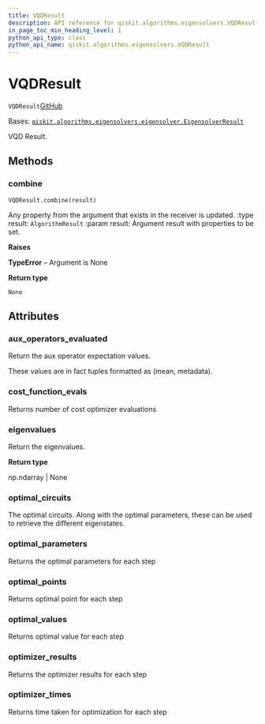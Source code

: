 ```yaml
---
title: VQDResult
description: API reference for qiskit.algorithms.eigensolvers.VQDResult
in_page_toc_min_heading_level: 1
python_api_type: class
python_api_name: qiskit.algorithms.eigensolvers.VQDResult
---
```


# VQDResult

<span id="qiskit.algorithms.eigensolvers.VQDResult" />

`VQDResult`[GitHub](https://github.com/qiskit/qiskit/tree/stable/0.41/qiskit/algorithms/eigensolvers/vqd.py "view source code")

Bases: [`qiskit.algorithms.eigensolvers.eigensolver.EigensolverResult`](qiskit.algorithms.eigensolvers.EigensolverResult "qiskit.algorithms.eigensolvers.eigensolver.EigensolverResult")

VQD Result.

## Methods

### combine

<span id="qiskit.algorithms.eigensolvers.VQDResult.combine" />

`VQDResult.combine(result)`

Any property from the argument that exists in the receiver is updated. :type result: `AlgorithmResult` :param result: Argument result with properties to be set.

**Raises**

**TypeError** – Argument is None

**Return type**

`None`

## Attributes

<span id="qiskit.algorithms.eigensolvers.VQDResult.aux_operators_evaluated" />

### aux\_operators\_evaluated

Return the aux operator expectation values.

These values are in fact tuples formatted as (mean, metadata).

<span id="qiskit.algorithms.eigensolvers.VQDResult.cost_function_evals" />

### cost\_function\_evals

Returns number of cost optimizer evaluations

<span id="qiskit.algorithms.eigensolvers.VQDResult.eigenvalues" />

### eigenvalues

Return the eigenvalues.

**Return type**

np.ndarray | None

<span id="qiskit.algorithms.eigensolvers.VQDResult.optimal_circuits" />

### optimal\_circuits

The optimal circuits. Along with the optimal parameters, these can be used to retrieve the different eigenstates.

<span id="qiskit.algorithms.eigensolvers.VQDResult.optimal_parameters" />

### optimal\_parameters

Returns the optimal parameters for each step

<span id="qiskit.algorithms.eigensolvers.VQDResult.optimal_points" />

### optimal\_points

Returns optimal point for each step

<span id="qiskit.algorithms.eigensolvers.VQDResult.optimal_values" />

### optimal\_values

Returns optimal value for each step

<span id="qiskit.algorithms.eigensolvers.VQDResult.optimizer_results" />

### optimizer\_results

Returns the optimizer results for each step

<span id="qiskit.algorithms.eigensolvers.VQDResult.optimizer_times" />

### optimizer\_times

Returns time taken for optimization for each step

